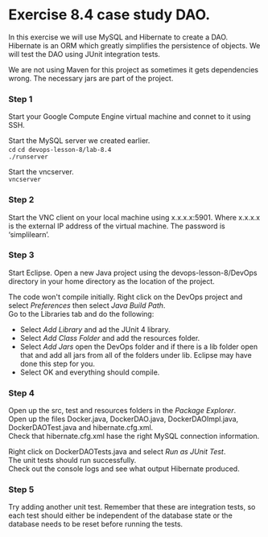 # Exercise 8.4 case study DAO.

In this exercise we will use MySQL and Hibernate to create a DAO.
Hibernate is an ORM which greatly simplifies the persistence of objects.
We will test the DAO using JUnit integration tests.

We are not using Maven for this project as sometimes it gets dependencies
wrong. The necessary jars are part of the project.

### Step 1

Start your Google Compute Engine virtual machine and connet to it using SSH.

Start the MySQL server we created earlier.  
`cd`
`cd devops-lesson-8/lab-8.4`  
`./runserver`  

Start the vncserver.  
`vncserver`  

### Step 2

Start the VNC client on your local machine using x.x.x.x:5901. Where
x.x.x.x is the external IP address of the virtual machine. The password is ‘simplilearn’.  

### Step 3

Start Eclipse. Open a new Java project using the devops-lesson-8/DevOps
directory in your home directory as the location of the project.

The code won't compile initially. Right click on the DevOps project and
select _Preferences_ then select _Java Build Path_.  
Go to the Libraries tab and do the following:  
* Select _Add Library_ and ad the JUnit 4 library.  
* Select _Add Class Folder_ and add the resources folder.  
* Select _Add Jars_ open the DevOps folder and if there is a lib folder
open that and add all jars from all of the folders under lib. Eclipse may have
done this step for you.  
* Select OK and everything should compile.

### Step 4

Open up the src, test and resources folders in the _Package Explorer_.  
Open up the files Docker.java, DockerDAO.java, DockerDAOImpl.java,
DockerDAOTest.java and hibernate.cfg.xml.  
Check that hibernate.cfg.xml hase the right MySQL connection information.  

Right click on DockerDAOTests.java and select _Run as_ _JUnit Test_.  
The unit tests should run successfully.  
Check out the console logs and see what output Hibernate produced.

### Step 5

Try adding another unit test. Remember that these are integration tests,
so each test should either be independent of the database state or the
database needs to be reset before running the tests.

